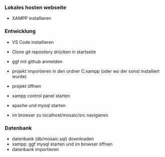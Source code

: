 
### Lokales hosten webseite
- XAMPP installieren

### Entwicklung
- VS Code installieren
- Clone git repository drücken in startseite
- ggf mit github anmelden
- projekt importieren in den ordner C:xampp (oder wo der sonst installiert wurde)
- projekt öffnen

- xampp control panel starten
- apache und mysql starten
- im browser zu localhost/mosaic/src navigieren

### Datenbank
- datenbank (db/mosaic.sql) downloaden
- xampp: ggf mysql starten und im browser öffnen
- datenbank importieren
